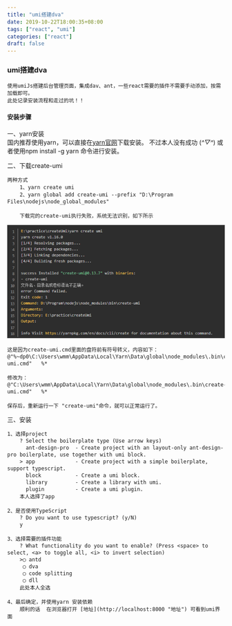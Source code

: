 ```yaml
---
title: "umi搭建dva"
date: 2019-10-22T18:00:35+08:00
tags: ["react", "umi"]
categories: ["react"]
draft: false
---
```


### umi搭建dva

    使用umiJs搭建后台管理页面，集成dav、ant，一些react需要的插件不需要手动添加，按需加载即可。  
    此处记录安装流程和走过的坑！！

#### 安装步骤

   一、yarn安装  
        国内推荐使用yarn，可以直接在[yarn官网](https://yarn.bootcss.com/docs/install/#windows-stable "yarn官网")下载安装。 不过本人没有成功 (*^▽^*)
        或者使用npm install -g yarn 命令进行安装。
    

   二、下载create-umi
	
   	两种方式  
        1、yarn create umi  
        2、yarn global add create-umi --prefix "D:\Program Files\nodejs\node_global_modules"  

        下载完的create-umi执行失败，系统无法识别，如下所示
![错误](/blog/images/react/20191023141701.png)
        
  	这是因为create-umi.cmd里面的盘符前有符号转义，内容如下：
	@"%~dp0\C:\Users\wmm\AppData\Local\Yarn\Data\global\node_modules\.bin\create-umi.cmd"   %*

    修改为：
    @"C:\Users\wmm\AppData\Local\Yarn\Data\global\node_modules\.bin\create-umi.cmd"   %*

    保存后，重新运行一下 "create-umi"命令，就可以正常运行了。
    

   三、安装

	1、选择project
		? Select the boilerplate type (Use arrow keys)
		  ant-design-pro  - Create project with an layout-only ant-design-pro boilerplate, use together with umi block.
		> app             - Create project with a simple boilerplate, support typescript.
		  block           - Create a umi block.
		  library         - Create a library with umi.
		  plugin          - Create a umi plugin.
		本人选择了app
		
	2、是否使用TypeScript
		? Do you want to use typescript? (y/N)
		y

	3、选择需要的插件功能
		? What functionality do you want to enable? (Press <space> to select, <a> to toggle all, <i> to invert selection)
		>◯ antd
		 ◯ dva
		 ◯ code splitting
		 ◯ dll
		此处本人全选

	4、最后确定，并使用yarn 安装依赖
		顺利的话  在浏览器打开 [地址](http://localhost:8000 "地址") 可看到umi界面